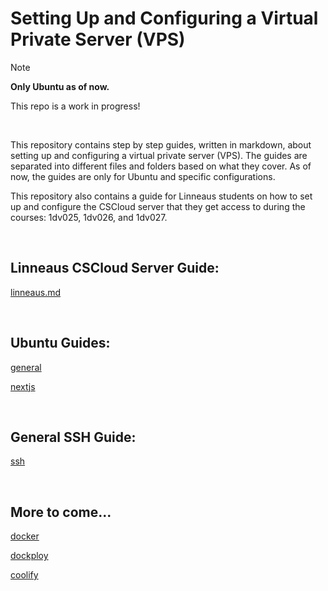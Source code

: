 # Setting Up and Configuring a Virtual Private Server (VPS)

> [!NOTE]
> **Only Ubuntu as of now.**
> 
> This repo is a work in progress!

<br>

This repository contains step by step guides, written in markdown, about setting up and configuring a virtual private server (VPS). The guides are separated into different files and folders based on what they cover. As of now, the guides are only for Ubuntu and specific configurations.

This repository also contains a guide for Linneaus students on how to set up and configure the CSCloud server that they get access to during the courses: 1dv025, 1dv026, and 1dv027.

<br>

## Linneaus CSCloud Server Guide:

[linneaus.md](linneaus.md)

<br>

## Ubuntu Guides:

[general](ubuntu/general.md)

[nextjs](ubuntu/nextjs.md)

<br>

## General SSH Guide:

[ssh](ssh.md)

<br>

## More to come...

<ins>docker</ins>

<ins>dockploy</ins>

<ins>coolify</ins>